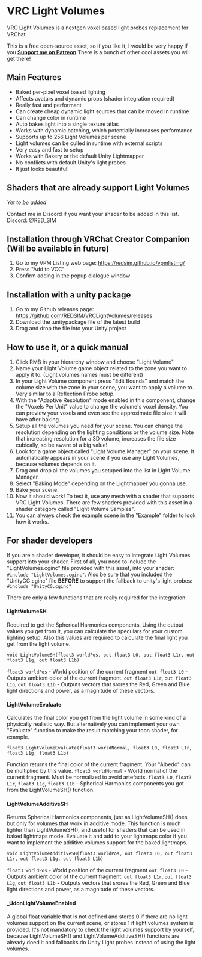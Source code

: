 # VRC Light Volumes
VRC Light Volumes is a nextgen voxel based light probes replacement for VRChat.

This is a free open-source asset, so if you like it, I would be very happy if you **[Support me on Patreon](https://www.patreon.com/red_sim/ "Support me on Patreon")** There is a bunch of other cool assets you will get there!

## Main Features
- Baked per-pixel voxel based lighting
- Affects avatars and dynamic props (shader integration required)
- Really fast and performant
- Can create cheap dynamic light sources that can be moved in runtime
- Can change color in runtime
- Auto bakes light into a single texture atlas
- Works with dynamic batching, which potentially increases performance
- Supports up to 256 Light Volumes per scene
- Light volumes can be culled in runtime with external scripts
- Very easy and fast to setup
- Works with Bakery or the default Unity Lightmapper
- No conflicts with default Unity's light probes
- It just looks beautiful!

## Shaders that are already support Light Volumes

*Yet to be added*

Contact me in Discord if you want your shader to be added in this list.
Discord: @RED_SIM

## Installation through VRChat Creator Companion (Will be available in future)
1. Go to my VPM Listing web page: https://redsim.github.io/vpmlisting/
2. Press "Add to VCC"
3. Confirm adding in the popup dialogue window

## Installation with a unity package
1. Go to my Github releases page: https://github.com/REDSIM/VRCLightVolumes/releases
2. Download the .unitypackage file of the latest build
3. Drag and drop the file into your Unity project

## How to use it, or a quick manual
1. Click RMB in your hierarchy window and choose "Light Volume"
2. Name your Light Volume game object related to the zone you want to apply it to. (Light volumes names must be different)
3. In your Light Volume component press "Edit Bounds" and match the  colume size with the zone in your scene, you want to apply a volume to. Very similar to a Reflection Probe setup.
4. With the "Adaptive Resolution" mode enabled in this component, change the "Voxels Per Unit" value to change the volume's voxel density. You can preview your voxels and even see the approximate file size it will have after baking.
5. Setup all the volumes you need for your scene. You can change the resolution depending on the lighting conditions or the volume size. Note that increasing resolution for a 3D volume, increases the file size cubically, so be aware of a big value!
6. Look for a game object called "Light Volume Manager" on your scene. It automatically appears in your scene if you use any Light Volumes, because volumes depends on it.
7. Drag and drop all the volumes you setuped into the list in Light Volume Manager.
8. Select "Baking Mode" depending on the Lightmapper you gonna use.
9. Bake your scene.
10. Now it should work! To test it, use any mesh with a shader that supports VRC Light Volumes. There are few shaders provided with this asset in a shader category called "Light Volume Samples".
11. You can always check the example scene in the "Example" folder to look how it works.

## For shader developers
If you are a shader developer, it should be easy to integrate Light Volumes support into your shader. First of all, you need to include the "LightVolumes.cginc" file provided with this asset, into your shader:  `#include "LightVolumes.cginc"`. 
Also be sure that you included the "UnityCG.cginc" file **BEFORE** to support the fallback to unity's light probes:  `#include "UnityCG.cginc"`

There are only a few functions that are really required for the integration: 
#### LightVolumeSH
Required to get the Spherical Harmonics components. Using the output values you get from it, you can calculate the speculars for your custom lighting setup. Also this values are required to calculate the final light you get from the light volume.

```
void LightVolumeSH(float3 worldPos, out float3 L0, out float3 L1r, out float3 L1g, out float3 L1b)
```

`float3 worldPos` - World position of the current fragment
`out float3 L0` - Outputs ambient color of the current fragment.
`out float3 L1r`, `out float3 L1g`, `out float3 L1b` - Outputs vectors that srores the Red, Green and Blue light directions and power, as a magnitude of these vectors.
#### LightVolumeEvaluate
Calculates the final color you get from the light volume in some kind of a physically realistic way. But alternatively you can implement your own "Evaluate" function to make the result matching your toon shader, for example.

```
float3 LightVolumeEvaluate(float3 worldNormal, float3 L0, float3 L1r, float3 L1g, float3 L1b)
```

Function returns the final color of the current fragment. Your "Albedo" can be multiplied by this value.
`float3 worldNormal` - World normal of the current fragment. Must be normalized to avoid artefacts.
`float3 L0`, `float3 L1r`, `float3 L1g`, `float3 L1b` - Spherical Harmonics components you got from the LightVolumeSH() function.
#### LightVolumeAdditiveSH
Returns Spherical Harmonics components, just as LightVolumeSH() does, but only for volumes that work in additive mode. This function is much lighter than LightVolumeSH(), and useful for shaders that can be used in baked lightmaps mode. Evaluate it and add to your lightmaps color if you want to implement the additive volumes support for the baked lightmaps.

```
void LightVolumeAdditiveSH(float3 worldPos, out float3 L0, out float3 L1r, out float3 L1g, out float3 L1b)
```

`float3 worldPos` - World position of the current fragment
`out float3 L0` - Outputs ambient color of the current fragment.
`out float3 L1r`, `out float3 L1g`, `out float3 L1b` - Outputs vectors that srores the Red, Green and Blue light directions and power, as a magnitude of these vectors.

#### \_UdonLightVolumeEnabled
A global float variable that is not defined and stores 0 if there are no light volumes support on the current scene, or stores 1 if light volumes system is provided. It's not mandatory to check the light volumes support by yourself, because LightVolumeSH() and LightVolumeAdditiveSH() functions are already doed it and fallbacks do Unity Light probes instead of using the light volumes.
